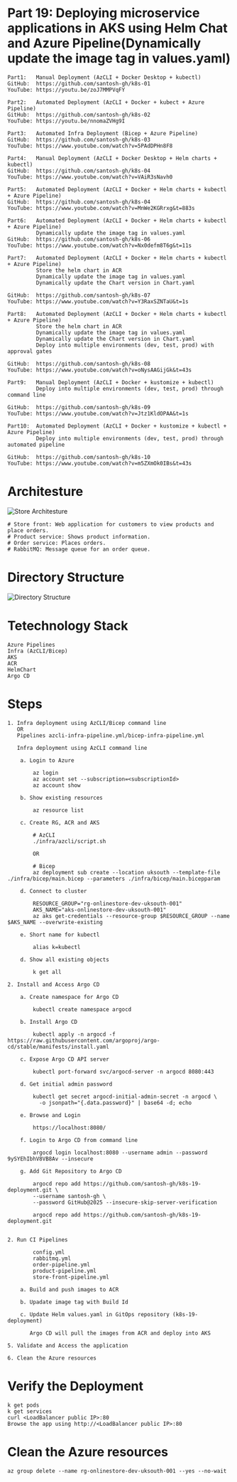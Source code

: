 # Part 19: Deploying microservice applications in AKS using Helm Chat and Azure Pipeline(Dynamically update the image tag in values.yaml)

    Part1:   Manual Deployment (AzCLI + Docker Desktop + kubectl)  
    GitHub:  https://github.com/santosh-gh/k8s-01
    YouTube: https://youtu.be/zoJ7MMPVqFY

    Part2:   Automated Deployment (AzCLI + Docker + kubect + Azure Pipeline)
    GitHub:  https://github.com/santosh-gh/k8s-02
    YouTube: https://youtu.be/nnomaZVHg9I

    Part3:   Automated Infra Deployment (Bicep + Azure Pipeline)
    GitHub:  https://github.com/santosh-gh/k8s-03
    YouTube: https://www.youtube.com/watch?v=5PAdDPHn8F8

    Part4:   Manual Deployment (AzCLI + Docker Desktop + Helm charts + kubectl) 
    GitHub:  https://github.com/santosh-gh/k8s-04
    YouTube: https://www.youtube.com/watch?v=VAiR3sNavh0

    Part5:   Automated Deployment (AzCLI + Docker + Helm charts + kubectl + Azure Pipeline) 
    GitHub:  https://github.com/santosh-gh/k8s-04
    YouTube: https://www.youtube.com/watch?v=MnWe2KGRrxg&t=883s

    Part6:   Automated Deployment (AzCLI + Docker + Helm charts + kubectl + Azure Pipeline) 
             Dynamically update the image tag in values.yaml
    GitHub:  https://github.com/santosh-gh/k8s-06
    YouTube: https://www.youtube.com/watch?v=Nx0defm8T6g&t=11s

    Part7:   Automated Deployment (AzCLI + Docker + Helm charts + kubectl + Azure Pipeline)
             Store the helm chart in ACR
             Dynamically update the image tag in values.yaml
             Dynamically update the Chart version in Chart.yaml

    GitHub:  https://github.com/santosh-gh/k8s-07
    YouTube: https://www.youtube.com/watch?v=Y3RaxSZNTaU&t=1s

    Part8:   Automated Deployment (AzCLI + Docker + Helm charts + kubectl + Azure Pipeline)
             Store the helm chart in ACR
             Dynamically update the image tag in values.yaml
             Dynamically update the Chart version in Chart.yaml
             Deploy into multiple environments (dev, test, prod) with approval gates

    GitHub:  https://github.com/santosh-gh/k8s-08
    YouTube: https://www.youtube.com/watch?v=oNysAAGijGk&t=43s

    Part9:   Manual Deployment (AzCLI + Docker + kustomize + kubectl)          
             Deploy into multiple environments (dev, test, prod) through command line

    GitHub:  https://github.com/santosh-gh/k8s-09
    YouTube: https://www.youtube.com/watch?v=Jtz1KldOPAA&t=1s

    Part10:  Automated Deployment (AzCLI + Docker + kustomize + kubectl + Azure Pipeline)          
             Deploy into multiple environments (dev, test, prod) through automated pipeline

    GitHub:  https://github.com/santosh-gh/k8s-10
    YouTube: https://www.youtube.com/watch?v=m5ZXmOk0IBs&t=43s

# Architesture

![Store Architesture](aks-store-architecture.png)

    # Store front: Web application for customers to view products and place orders.
    # Product service: Shows product information.
    # Order service: Places orders.
    # RabbitMQ: Message queue for an order queue.


# Directory Structure

![Directory Structure](image.png)

# Tetechnology Stack

    Azure Pipelines
    Infra (AzCLI/Bicep)
    AKS
    ACR
    HelmChart
    Argo CD

# Steps

    1. Infra deployment using AzCLI/Bicep command line 
       OR 
       Pipelines azcli-infra-pipeline.yml/bicep-infra-pipeline.yml

       Infra deployment using AzCLI command line

        a. Login to Azure

            az login
            az account set --subscription=<subscriptionId>
            az account show

        b. Show existing resources

            az resource list

        c. Create RG, ACR and AKS

            # AzCLI
            ./infra/azcli/script.sh

            OR

            # Bicep
            az deployment sub create --location uksouth --template-file ./infra/bicep/main.bicep --parameters ./infra/bicep/main.bicepparam

        d. Connect to cluster

            RESOURCE_GROUP="rg-onlinestore-dev-uksouth-001"
            AKS_NAME="aks-onlinestore-dev-uksouth-001"
            az aks get-credentials --resource-group $RESOURCE_GROUP --name $AKS_NAME --overwrite-existing           

        e. Short name for kubectl

            alias k=kubectl

        d. Show all existing objects

            k get all

    2. Install and Access Argo CD

        a. Create namespace for Argo CD

            kubectl create namespace argocd

        b. Install Argo CD

            kubectl apply -n argocd -f https://raw.githubusercontent.com/argoproj/argo-cd/stable/manifests/install.yaml

        c. Expose Argo CD API server

            kubectl port-forward svc/argocd-server -n argocd 8080:443

        d. Get initial admin password

            kubectl get secret argocd-initial-admin-secret -n argocd \
              -o jsonpath="{.data.password}" | base64 -d; echo

        e. Browse and Login

            https://localhost:8080/

        f. Login to Argo CD from command line

            argocd login localhost:8080 --username admin --password 9ySYEhIbhV8VB8Av --insecure    
        
        g. Add Git Repository to Argo CD

            argocd repo add https://github.com/santosh-gh/k8s-19-deployment.git \
            --username santosh-gh \
            --password GitHub@2025 --insecure-skip-server-verification

            argocd repo add https://github.com/santosh-gh/k8s-19-deployment.git


    2. Run CI Pipelines

            config.yml
            rabbitmq.yml
            order-pipeline.yml
            product-pipeline.yml
            store-front-pipeline.yml

        a. Build and push images to ACR
           
        b. Upadate image tag with Build Id

        c. Update Helm values.yaml in GitOps repository (k8s-19-deployment) 
           
           Argo CD will pull the images from ACR and deploy into AKS

    5. Validate and Access the application

    6. Clean the Azure resources

# Verify the Deployment

    k get pods
    k get services
    curl <LoadBalancer public IP>:80
    Browse the app using http://<LoadBalancer public IP>:80

# Clean the Azure resources

    az group delete --name rg-onlinestore-dev-uksouth-001 --yes --no-wait